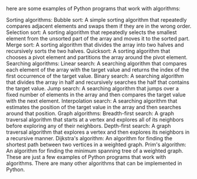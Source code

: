  here are some examples of Python programs that work with algorithms:

Sorting algorithms:
Bubble sort: A simple sorting algorithm that repeatedly compares adjacent elements and swaps them if they are in the wrong order.
Selection sort: A sorting algorithm that repeatedly selects the smallest element from the unsorted part of the array and moves it to the sorted part.
Merge sort: A sorting algorithm that divides the array into two halves and recursively sorts the two halves.
Quicksort: A sorting algorithm that chooses a pivot element and partitions the array around the pivot element.
Searching algorithms:
Linear search: A searching algorithm that compares each element of the array with the target value and returns the index of the first occurrence of the target value.
Binary search: A searching algorithm that divides the array in half and recursively searches the half that contains the target value.
Jump search: A searching algorithm that jumps over a fixed number of elements in the array and then compares the target value with the next element.
Interpolation search: A searching algorithm that estimates the position of the target value in the array and then searches around that position.
Graph algorithms:
Breadth-first search: A graph traversal algorithm that starts at a vertex and explores all of its neighbors before exploring any of their neighbors.
Depth-first search: A graph traversal algorithm that explores a vertex and then explores its neighbors in a recursive manner.
Dijkstra's algorithm: An algorithm for finding the shortest path between two vertices in a weighted graph.
Prim's algorithm: An algorithm for finding the minimum spanning tree of a weighted graph.
These are just a few examples of Python programs that work with algorithms. There are many other algorithms that can be implemented in Python.